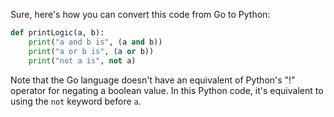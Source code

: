 Sure, here's how you can convert this code from Go to Python:

```python
def printLogic(a, b):
    print("a and b is", (a and b))
    print("a or b is", (a or b))
    print("not a is", not a)
```
Note that the Go language doesn't have an equivalent of Python's "!" operator for negating a boolean value. In this Python code, it's equivalent to using the `not` keyword before `a`.
